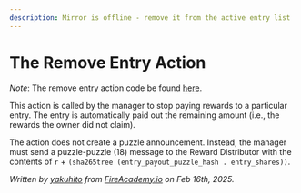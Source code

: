 ```yaml
---
description: Mirror is offline - remove it from the active entry list
---
```


# The Remove Entry Action

_Note_: The remove entry action code be found [here](https://github.com/Yakuhito/slot-machine/blob/master/puzzles/actions/reward_distributor/manager/remove_entry.clsp).

This action is called by the manager to stop paying rewards to a particular entry. The entry is automatically paid out the remaining amount (i.e., the rewards the owner did not claim).

The action does not create a puzzle announcement. Instead, the manager must send a puzzle-puzzle (18) message to the Reward Distributor with the contents of `r`  + `(sha265tree (entry_payout_puzzle_hash . entry_shares))`.

_Written by_ [_yakuhito_](https://x.com/yakuh1t0) _from_ [_FireAcademy.io_](https://fireacademy.io/) _on Feb 16th, 2025._
